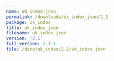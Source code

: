 ```yaml
---
name: uk-index-json
permalink: /downloads/uk_index_json/2_1
package: uk_index
title: uk_index_json
filename: uk_index.json
version: '2.1'
full_version: 2.1.1
file: /data/uk_index/2.1/uk_index.json
---
```

